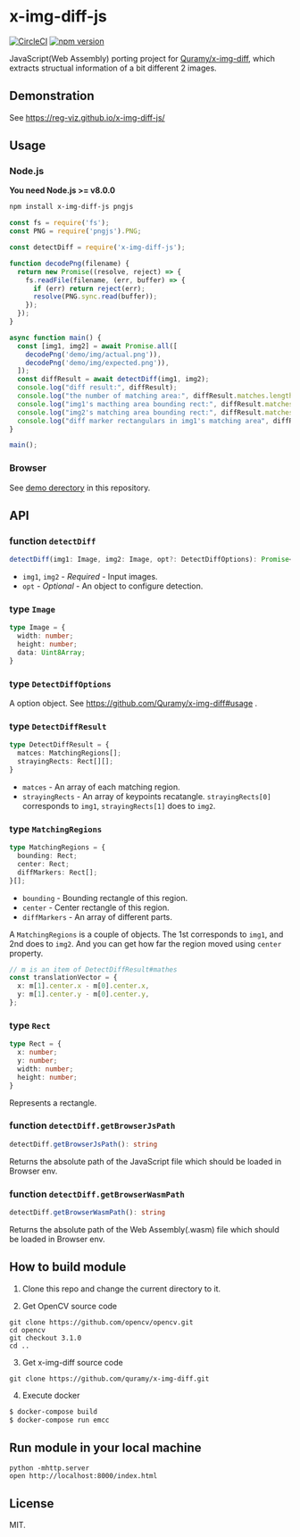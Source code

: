 # x-img-diff-js
[![CircleCI](https://circleci.com/gh/reg-viz/x-img-diff-js.svg?style=svg)](https://circleci.com/gh/reg-viz/x-img-diff-js)
[![npm version](https://badge.fury.io/js/x-img-diff-js.svg)](https://badge.fury.io/js/x-img-diff-js)

JavaScript(Web Assembly) porting project for [Quramy/x-img-diff](https://github.com/Quramy/x-img-diff), which extracts structual information of a bit different 2 images.

## Demonstration
See https://reg-viz.github.io/x-img-diff-js/

## Usage
### Node.js
**You need Node.js >= v8.0.0**

```sh
npm install x-img-diff-js pngjs
```

```javascript
const fs = require('fs');
const PNG = require('pngjs').PNG;

const detectDiff = require('x-img-diff-js');

function decodePng(filename) {
  return new Promise((resolve, reject) => {
    fs.readFile(filename, (err, buffer) => {
      if (err) return reject(err);
      resolve(PNG.sync.read(buffer));
    });
  });
}

async function main() {
  const [img1, img2] = await Promise.all([
    decodePng('demo/img/actual.png')),
    decodePng('demo/img/expected.png')),
  ]);
  const diffResult = await detectDiff(img1, img2);
  console.log("diff result:", diffResult);
  console.log("the number of matching area:", diffResult.matches.length);
  console.log("img1's macthing area bounding rect:", diffResult.matches[0][0].bounding);
  console.log("img2's matching area bounding rect:", diffResult.matches[0][1].bounding);
  console.log("diff marker rectangulars in img1's matching area", diffResult.matches[0][0].diffMarkers.length);
}

main();
```

### Browser
See [demo derectory](https://github.com/reg-viz/x-img-diff-js/tree/master/demo) in this repository.

## API

### function `detectDiff`

```ts
detectDiff(img1: Image, img2: Image, opt?: DetectDiffOptions): Promise<DetectDiffResult>
```

- `img1`, `img2` - *Required* - Input images.
- `opt` - *Optional* - An object to configure detection.

### type `Image`

```ts
type Image = {
  width: number;
  height: number;
  data: Uint8Array;
}
```

### type `DetectDiffOptions`
A option object. See https://github.com/Quramy/x-img-diff#usage .

### type `DetectDiffResult`

```ts
type DetectDiffResult = {
  matces: MatchingRegions[];
  strayingRects: Rect[][];
}
```

- `matces` - An array of each matching region.
- `strayingRects` - An array of keypoints recatangle. `strayingRects[0]` corresponds to `img1`, `strayingRects[1]` does to `img2`.

### type `MatchingRegions`

```ts
type MatchingRegions = {
  bounding: Rect;
  center: Rect;
  diffMarkers: Rect[];
}[];
```

- `bounding` - Bounding rectangle of this region.
- `center` - Center rectangle of this region.
- `diffMarkers` - An array of different parts.

A `MatchingRegions` is a couple of objects. The 1st corresponds to `img1`, and 2nd does to `img2`.
And you can get how far the region moved using `center` property.

```ts
// m is an item of DetectDiffResult#mathes
const translationVector = {
  x: m[1].center.x - m[0].center.x,
  y: m[1].center.y - m[0].center.y,
};
```

### type `Rect`

```ts
type Rect = {
  x: number;
  y: number;
  width: number;
  height: number;
}
```

Represents a rectangle.

### function `detectDiff.getBrowserJsPath`

```ts
detectDiff.getBrowserJsPath(): string 
```

Returns the absolute path of the JavaScript file which should be loaded in Browser env.

### function `detectDiff.getBrowserWasmPath`

```ts
detectDiff.getBrowserWasmPath(): string 
```

Returns the absolute path of the Web Assembly(.wasm) file which should be loaded in Browser env.

## How to build module

1. Clone this repo and change the current directory to it.

2. Get OpenCV source code

 ```
 git clone https://github.com/opencv/opencv.git
 cd opencv
 git checkout 3.1.0
 cd ..
 ```

3. Get x-img-diff source code

 ```
 git clone https://github.com/quramy/x-img-diff.git
 ```

4. Execute docker

```sh
$ docker-compose build
$ docker-compose run emcc
```

## Run module in your local machine

```
python -mhttp.server
open http://localhost:8000/index.html
```

## License
MIT.

